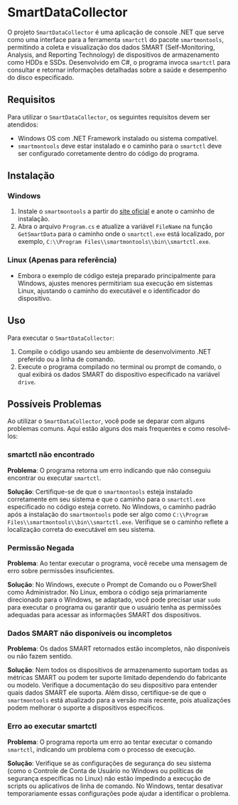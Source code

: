 # SmartDataCollector

O projeto `SmartDataCollector` é uma aplicação de console .NET que serve como uma interface para a ferramenta `smartctl` do pacote `smartmontools`, permitindo a coleta e visualização dos dados SMART (Self-Monitoring, Analysis, and Reporting Technology) de dispositivos de armazenamento como HDDs e SSDs. Desenvolvido em C#, o programa invoca `smartctl` para consultar e retornar informações detalhadas sobre a saúde e desempenho do disco especificado.

## Requisitos

Para utilizar o `SmartDataCollector`, os seguintes requisitos devem ser atendidos:

- Windows OS com .NET Framework instalado ou sistema compatível.
- `smartmontools` deve estar instalado e o caminho para o `smartctl` deve ser configurado corretamente dentro do código do programa.

## Instalação

### Windows

1. Instale o `smartmontools` a partir do [site oficial](https://www.smartmontools.org/) e anote o caminho de instalação.
2. Abra o arquivo `Program.cs` e atualize a variável `FileName` na função `GetSmartData` para o caminho onde o `smartctl.exe` está localizado, por exemplo, `C:\\Program Files\\smartmontools\\bin\\smartctl.exe`.

### Linux (Apenas para referência)

- Embora o exemplo de código esteja preparado principalmente para Windows, ajustes menores permitiriam sua execução em sistemas Linux, ajustando o caminho do executável e o identificador do dispositivo.

## Uso

Para executar o `SmartDataCollector`:

1. Compile o código usando seu ambiente de desenvolvimento .NET preferido ou a linha de comando.
2. Execute o programa compilado no terminal ou prompt de comando, o qual exibirá os dados SMART do dispositivo especificado na variável `drive`.

## Possíveis Problemas

Ao utilizar o `SmartDataCollector`, você pode se deparar com alguns problemas comuns. Aqui estão alguns dos mais frequentes e como resolvê-los:

### smartctl não encontrado

**Problema**: O programa retorna um erro indicando que não conseguiu encontrar ou executar `smartctl`.

**Solução**: Certifique-se de que o `smartmontools` esteja instalado corretamente em seu sistema e que o caminho para o `smartctl.exe` especificado no código esteja correto. No Windows, o caminho padrão após a instalação do `smartmontools` pode ser algo como `C:\\Program Files\\smartmontools\\bin\\smartctl.exe`. Verifique se o caminho reflete a localização correta do executável em seu sistema.

### Permissão Negada

**Problema**: Ao tentar executar o programa, você recebe uma mensagem de erro sobre permissões insuficientes.

**Solução**: No Windows, execute o Prompt de Comando ou o PowerShell como Administrador. No Linux, embora o código seja primariamente direcionado para o Windows, se adaptado, você pode precisar usar `sudo` para executar o programa ou garantir que o usuário tenha as permissões adequadas para acessar as informações SMART dos dispositivos.

### Dados SMART não disponíveis ou incompletos

**Problema**: Os dados SMART retornados estão incompletos, não disponíveis ou não fazem sentido.

**Solução**: Nem todos os dispositivos de armazenamento suportam todas as métricas SMART ou podem ter suporte limitado dependendo do fabricante ou modelo. Verifique a documentação do seu dispositivo para entender quais dados SMART ele suporta. Além disso, certifique-se de que o `smartmontools` está atualizado para a versão mais recente, pois atualizações podem melhorar o suporte a dispositivos específicos.

### Erro ao executar smartctl

**Problema**: O programa reporta um erro ao tentar executar o comando `smartctl`, indicando um problema com o processo de execução.

**Solução**: Verifique se as configurações de segurança do seu sistema (como o Controle de Conta de Usuário no Windows ou políticas de segurança específicas no Linux) não estão impedindo a execução de scripts ou aplicativos de linha de comando. No Windows, tentar desativar temporariamente essas configurações pode ajudar a identificar o problema.


